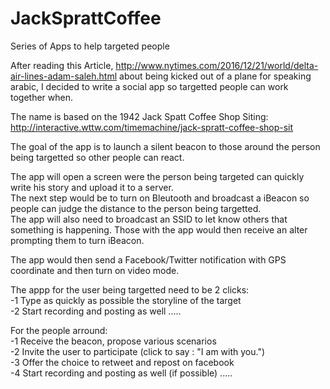 # JackSprattCoffee
Series of Apps to help targeted people

After reading this Article, http://www.nytimes.com/2016/12/21/world/delta-air-lines-adam-saleh.html about being kicked out of a plane for speaking arabic, I decided to write a social app so targetted people can work together when.

The name is based on the 1942 Jack Spatt Coffee Shop Siting: http://interactive.wttw.com/timemachine/jack-spratt-coffee-shop-sit

The goal of the app is to launch a silent beacon to those around the person being targetted so other people can react.

The app will open a screen were the person being targeted can quickly write his story and upload it to a server.   
The next step would be to turn on Bleutooth and broadcast a iBeacon so people can judge the distance to the person being targetted.    
The app will also need to broadcast an SSID to let know others that something is happening. Those with the app would then receive an alter prompting them to turn iBeacon.     

The app would then send a Facebook/Twitter notification with GPS coordinate and then turn on video mode.   

The appp for the user being targetted need to be 2 clicks:   
-1 Type as quickly as possible the storyline of the target  
-2 Start recording and posting as well .....   

For the people arround:   
-1 Receive the beacon, propose various scenarios   
-2 Invite the user to participate (click to say : "I am with you.")    
-3 Offer the choice to retweet and repost on facebook   
-4 Start recording and posting as well (if possible) .....    
